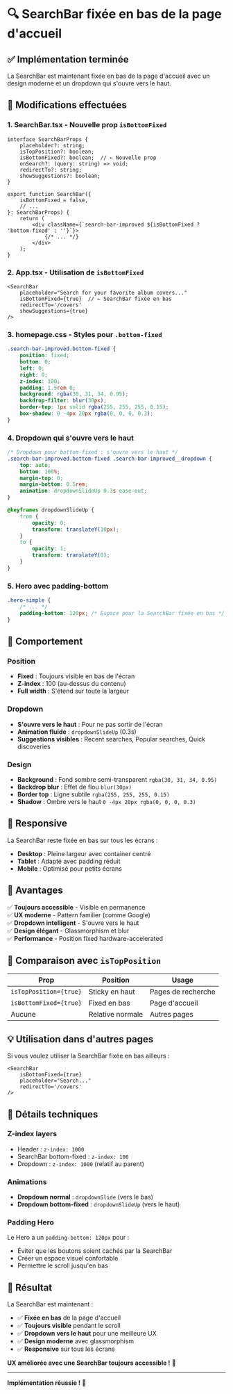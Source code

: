 # 🔍 SearchBar fixée en bas de la page d'accueil

## ✅ Implémentation terminée

La SearchBar est maintenant fixée en bas de la page d'accueil avec un design moderne et un dropdown qui s'ouvre vers le haut.

## 📝 Modifications effectuées

### 1. **SearchBar.tsx** - Nouvelle prop `isBottomFixed`

```tsx
interface SearchBarProps {
    placeholder?: string;
    isTopPosition?: boolean;
    isBottomFixed?: boolean;  // ← Nouvelle prop
    onSearch?: (query: string) => void;
    redirectTo?: string;
    showSuggestions?: boolean;
}

export function SearchBar({
    isBottomFixed = false,
    // ...
}: SearchBarProps) {
    return (
        <div className={`search-bar-improved ${isBottomFixed ? 'bottom-fixed' : ''}`}>
            {/* ... */}
        </div>
    );
}
```

### 2. **App.tsx** - Utilisation de `isBottomFixed`

```tsx
<SearchBar
    placeholder="Search for your favorite album covers..."
    isBottomFixed={true}  // ← SearchBar fixée en bas
    redirectTo='/covers'
    showSuggestions={true}
/>
```

### 3. **homepage.css** - Styles pour `.bottom-fixed`

```css
.search-bar-improved.bottom-fixed {
    position: fixed;
    bottom: 0;
    left: 0;
    right: 0;
    z-index: 100;
    padding: 1.5rem 0;
    background: rgba(30, 31, 34, 0.95);
    backdrop-filter: blur(30px);
    border-top: 1px solid rgba(255, 255, 255, 0.15);
    box-shadow: 0 -4px 20px rgba(0, 0, 0, 0.3);
}
```

### 4. **Dropdown qui s'ouvre vers le haut**

```css
/* Dropdown pour bottom-fixed : s'ouvre vers le haut */
.search-bar-improved.bottom-fixed .search-bar-improved__dropdown {
    top: auto;
    bottom: 100%;
    margin-top: 0;
    margin-bottom: 0.5rem;
    animation: dropdownSlideUp 0.3s ease-out;
}

@keyframes dropdownSlideUp {
    from {
        opacity: 0;
        transform: translateY(10px);
    }
    to {
        opacity: 1;
        transform: translateY(0);
    }
}
```

### 5. **Hero avec padding-bottom**

```css
.hero-simple {
    /* ... */
    padding-bottom: 120px; /* Espace pour la SearchBar fixée en bas */
}
```

## 🎯 Comportement

### Position
- **Fixed** : Toujours visible en bas de l'écran
- **Z-index** : 100 (au-dessus du contenu)
- **Full width** : S'étend sur toute la largeur

### Dropdown
- **S'ouvre vers le haut** : Pour ne pas sortir de l'écran
- **Animation fluide** : `dropdownSlideUp` (0.3s)
- **Suggestions visibles** : Recent searches, Popular searches, Quick discoveries

### Design
- **Background** : Fond sombre semi-transparent `rgba(30, 31, 34, 0.95)`
- **Backdrop blur** : Effet de flou `blur(30px)`
- **Border top** : Ligne subtile `rgba(255, 255, 255, 0.15)`
- **Shadow** : Ombre vers le haut `0 -4px 20px rgba(0, 0, 0, 0.3)`

## 📱 Responsive

La SearchBar reste fixée en bas sur tous les écrans :
- **Desktop** : Pleine largeur avec container centré
- **Tablet** : Adapté avec padding réduit
- **Mobile** : Optimisé pour petits écrans

## 🎨 Avantages

✅ **Toujours accessible** - Visible en permanence  
✅ **UX moderne** - Pattern familier (comme Google)  
✅ **Dropdown intelligent** - S'ouvre vers le haut  
✅ **Design élégant** - Glassmorphism et blur  
✅ **Performance** - Position fixed hardware-accelerated  

## 🔄 Comparaison avec `isTopPosition`

| Prop | Position | Usage |
|------|----------|-------|
| `isTopPosition={true}` | Sticky en haut | Pages de recherche |
| `isBottomFixed={true}` | Fixed en bas | Page d'accueil |
| Aucune | Relative normale | Autres pages |

## 💡 Utilisation dans d'autres pages

Si vous voulez utiliser la SearchBar fixée en bas ailleurs :

```tsx
<SearchBar
    isBottomFixed={true}
    placeholder="Search..."
    redirectTo='/covers'
/>
```

## 🎯 Détails techniques

### Z-index layers
- Header : `z-index: 1000`
- SearchBar bottom-fixed : `z-index: 100`
- Dropdown : `z-index: 1000` (relatif au parent)

### Animations
- **Dropdown normal** : `dropdownSlide` (vers le bas)
- **Dropdown bottom-fixed** : `dropdownSlideUp` (vers le haut)

### Padding Hero
Le Hero a un `padding-bottom: 120px` pour :
- Éviter que les boutons soient cachés par la SearchBar
- Créer un espace visuel confortable
- Permettre le scroll jusqu'en bas

## 🎉 Résultat

La SearchBar est maintenant :
- ✅ **Fixée en bas** de la page d'accueil
- ✅ **Toujours visible** pendant le scroll
- ✅ **Dropdown vers le haut** pour une meilleure UX
- ✅ **Design moderne** avec glassmorphism
- ✅ **Responsive** sur tous les écrans

**UX améliorée avec une SearchBar toujours accessible !** 🚀

---

**Implémentation réussie !** 🎊
